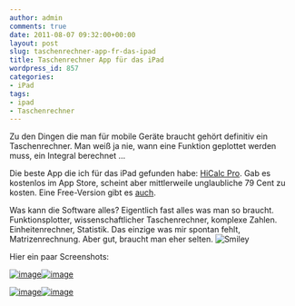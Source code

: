 ```yaml
---
author: admin
comments: true
date: 2011-08-07 09:32:00+00:00
layout: post
slug: taschenrechner-app-fr-das-ipad
title: Taschenrechner App für das iPad
wordpress_id: 857
categories:
- iPad
tags:
- ipad
- Taschenrechner
---
```


Zu den Dingen die man für mobile Geräte braucht gehört definitiv ein Taschenrechner. Man weiß ja nie, wann eine Funktion geplottet werden muss, ein Integral berechnet …

Die beste App die ich für das iPad gefunden habe: [HiCalc Pro](http://itunes.apple.com/de/app/hicalc-hd-pro/id442665708?mt=8). Gab es kostenlos im App Store, scheint aber mittlerweile unglaubliche 79 Cent zu kosten. Eine Free-Version gibt es [auch](http://itunes.apple.com/de/app/hicalc-hd-free/id444409004?mt=8).

Was kann die Software alles? Eigentlich fast alles was man so braucht. Funktionsplotter, wissenschaftlicher Taschenrechner, komplexe Zahlen. Einheitenrechner, Statistik. Das einzige was mir spontan fehlt, Matrizenrechnung. Aber gut, braucht man eher selten. ![Smiley](https://andydunkel.net/assets/uploads/2011/08/wlEmoticon-smile.png)

Hier ein paar Screenshots:

[![image](https://andydunkel.net/assets/uploads/2011/08/image_thumb2.png)](https://andydunkel.net/assets/uploads/2011/08/image5.png)[![image](https://andydunkel.net/assets/uploads/2011/08/image_thumb3.png)](https://andydunkel.net/assets/uploads/2011/08/image6.png)

[![image](https://andydunkel.net/assets/uploads/2011/08/image_thumb4.png)](https://andydunkel.net/assets/uploads/2011/08/image7.png)[![image](https://andydunkel.net/assets/uploads/2011/08/image_thumb5.png)](https://andydunkel.net/assets/uploads/2011/08/image8.png)
